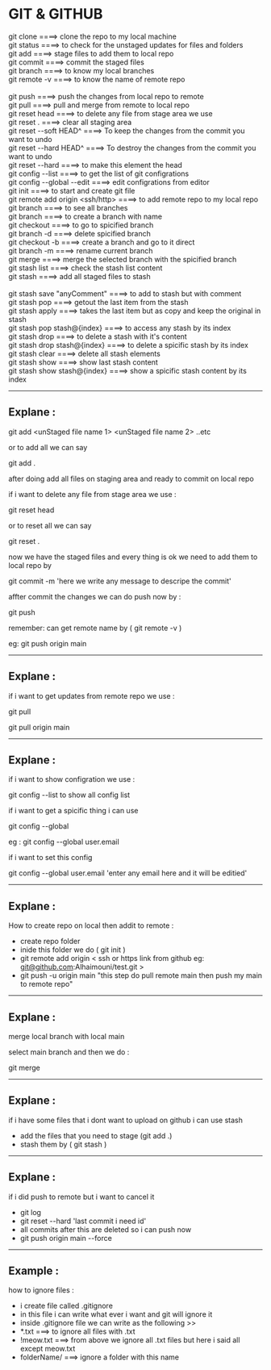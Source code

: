 # GIT & GITHUB
git clone                         ====> clone the repo to my local machine
<br>
git status                        ====> to check for the unstaged updates for files and folders 
<br>
git add                           ====> stage files to add them to local repo
<br>
git commit                        ====> commit the staged files 
<br>
git branch                        ====> to know my local branches 
<br>
git remote -v                     ====> to know the name of remote repo
<br>     
git push                          ====> push the changes from local repo to remote
<br>
git pull                          ====> pull and merge from remote to local repo
<br>
git reset head <file name>        ====> to delete any file from stage area we use
<br>
git reset .                       ====> clear all staging area
<br>
git reset --soft HEAD^            ====> To keep the changes from the commit you want to undo
<br>
git reset --hard HEAD^            ====> To destroy the changes from the commit you want to undo
<br>
git reset --hard <commitId>       ====> to make this element the head
<br>
git config --list	                ====> to get the list of git configrations
<br>
git config --global --edit        ====> edit configrations from editor
<br>
git init                          ====> to start and create git file
<br>
git remote add origin <ssh/http>  ====> to add remote repo to my local repo
<br>
git branch                        ====> to see all branches
<br>
git branch <anyname>              ====> to create a branch with name
<br>
git checkout <exist branch>       ====> to go to spicified branch
<br>
git branch -d <branchNme>         ====> delete spicified branch
<br>
git checkout -b <branchNme>       ====> create a branch and go to it direct
<br>
git branch -m <newName>           ====> rename current branch
<br>
git merge <branchName>            ====> merge the selected branch with the spicified branch
<br>
git stash list                    ====> check the stash list content
<br>
git stash                         ====> add all staged files to stash
<br>     
git stash save "anyComment"       ====> to add to stash but with comment
<br>
git stash pop                     ====> getout the last item from the stash
<br> 
git stash apply                   ====> takes the last item but as copy and keep the original in stash
<br>
git stash pop stash@{index}       ====> to access any stash by its index
<br>
git stash drop                    ====> to delete a stash with it's content
<br>
git stash drop  stash@{index}     ====> to delete a spicific stash by its index
<br>
git stash clear                   ====> delete all stash elements 
<br>
git stash show                    ====> show last stash content
<br>
git stash show  stash@{index}     ====> show a spicific stash content by its index


---
## Explane :

git add <unStaged file name 1> <unStaged file name 2> ..etc

or to add all we can say

git add .


after doing add all files on staging area and ready to commit on local repo

if i want to delete any file from stage area we use :

git reset head <file name>

or to reset all we can say

git reset .


now we have the staged files and every thing is ok we need to add them to local repo by 

git commit -m 'here we write any message to descripe the commit'

affter commit the changes we can do push now by :

git push <remoteName> <localBranchName> 

remember: can get remote name by ( git remote -v )

eg: git push origin main

---
## Explane :

if i want to get updates from remote repo we use :

git pull <remoteName> <branchName>

git pull origin main

---
## Explane :

if i want to show configration we use :

git config --list  to show all config list 

if i want to get a spicific thing i can use 

git config --global <any config name>

eg : git config --global user.email 

if i want to set this config 

git config --global user.email 'enter any email here and it will be editied'
 
---
## Explane :

How to create repo on local then addit to remote :

- create repo folder 
- inide this folder we do ( git init )
- git remote add origin < ssh or https link from github eg: git@github.com:Alhaimouni/test.git >
- git push -u origin main "this step do pull remote main then push my main to remote repo"

---
## Explane :

merge local branch with local main 

select main branch and then we do :

git merge <branchName>

---
## Explane :

if i have some files that i dont want to upload on github i can use stash 
- add the files that you need to stage (git add .)
- stash them by  ( git stash )

---
## Explane :

if i did push to remote but i want to cancel it 
- git log 
- git reset --hard 'last commit i need id'
- all commits after this are deleted so i can push now
- git push origin main --force 

---
## Example :
how to ignore files :
- i create file called .gitignore
- in this file i can write what ever i want and git will ignore it 
- inside .gitignore file we can write as the following >>
- *.txt   ===>     to ignore all files with .txt
- !meow.txt   ===> from above we ignore all .txt files but here i said all except meow.txt
- folderName/ ===> ignore a folder with this name
